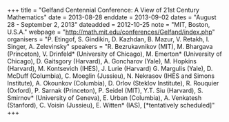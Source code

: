 +++
title = "Gelfand Centennial Conference: A View of 21st Century Mathematics"
date = 2013-08-28
enddate = 2013-09-02
dates = "August 28 - September 2, 2013"
dateadded = 2012-10-25
note = "MIT, Boston, U.S.A."
webpage = "http://math.mit.edu/conferences/Gelfand/index.php"
organisers = "P. Etingof, S. Gindikin, D. Kazhdan, B. Mazur, V. Retakh, I. Singer, A. Zelevinsky"
speakers = "R. Bezrukavnikov (MIT), M. Bhargava (Princeton), V. Drinfeld* (University of Chicago), M. Emerton* (University of Chicago), D. Gaitsgory (Harvard), A. Goncharov (Yale), M. Hopkins (Harvard), M. Kontsevich (IHES), J. Lurie (Harvard)
G. Margulis (Yale), D. McDuff (Columbia), C. Moeglin (Jussieu), N. Nekrasov (IHES and Simons Institute), A. Okounkov (Columbia), D. Orlov (Steklov Institute), R. Rouquier (Oxford), P. Sarnak (Princeton), P. Seidel (MIT), Y.T. Siu (Harvard), S. Smirnov* (University of Geneva), E. Urban (Columbia), A. Venkatesh (Stanford), C. Voisin (Jussieu), E. Witten* (IAS), [*tentatively scheduled]"
+++
